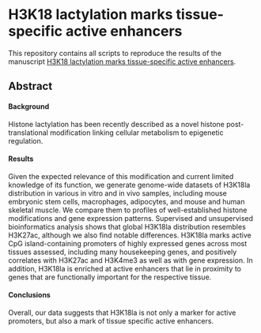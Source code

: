 # H3K18 lactylation marks tissue-specific active enhancers 

This repository contains all scripts to reproduce the results of the manuscript [H3K18 lactylation marks tissue-specific active enhancers](https://genomebiology.biomedcentral.com/articles/10.1186/s13059-022-02775-y). 

Abstract
--------

#### Background

Histone lactylation has been recently described as a novel histone post-translational modification linking cellular metabolism to epigenetic regulation.

#### Results

Given the expected relevance of this modification and current limited knowledge of its function, we generate genome-wide datasets of H3K18la distribution in various in vitro and in vivo samples, including mouse embryonic stem cells, macrophages, adipocytes, and mouse and human skeletal muscle. We compare them to profiles of well-established histone modifications and gene expression patterns. Supervised and unsupervised bioinformatics analysis shows that global H3K18la distribution resembles H3K27ac, although we also find notable differences. H3K18la marks active CpG island-containing promoters of highly expressed genes across most tissues assessed, including many housekeeping genes, and positively correlates with H3K27ac and H3K4me3 as well as with gene expression. In addition, H3K18la is enriched at active enhancers that lie in proximity to genes that are functionally important for the respective tissue.

#### Conclusions

Overall, our data suggests that H3K18la is not only a marker for active promoters, but also a mark of tissue specific active enhancers.
